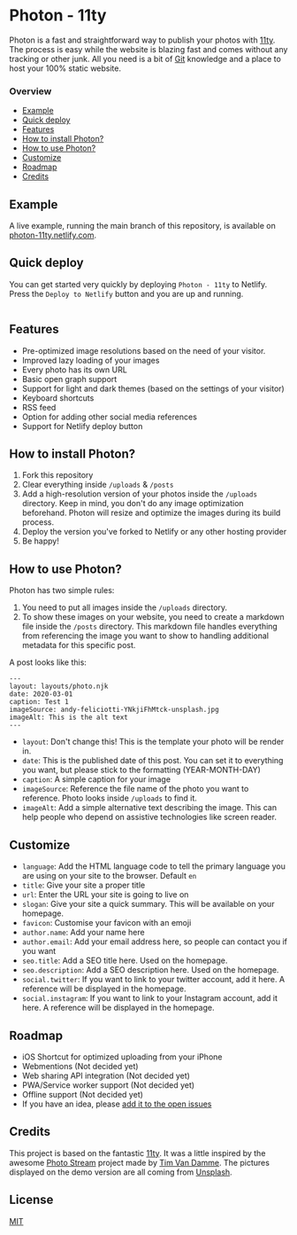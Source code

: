 # Photon - 11ty

Photon is a fast and straightforward way to publish your photos with [11ty](https://www.11ty.dev). The process is easy while the website is blazing fast and comes without any tracking or other junk. All you need is a bit of [Git](https://git-scm.com) knowledge and a place to host your 100% static website.

### Overview

- [Example](https://github.com/usephoton/photon-11ty#example)
- [Quick deploy](https://github.com/usephoton/photon-11ty#quick-deploy)
- [Features](https://github.com/usephoton/photon-11ty#features)
- [How to install Photon?](https://github.com/usephoton/photon-11ty#how-to-install-photon)
- [How to use Photon?](https://github.com/usephoton/photon-11ty#how-to-use-photon)
- [Customize](https://github.com/usephoton/photon-11ty#customize)
- [Roadmap](https://github.com/usephoton/photon-11ty#roadmap)
- [Credits](https://github.com/usephoton/photon-11ty#credits)

## Example

A live example, running the main branch of this repository, is available on [photon-11ty.netlify.com](https://photon-11ty.netlify.com).

## Quick deploy

You can get started very quickly by deploying `Photon - 11ty` to Netlify. Press the `Deploy to Netlify` button and you are up and running.

<a href="https://app.netlify.com/start/deploy?repository=https://github.com/usephoton/photon-11ty"><img src="https://www.netlify.com/img/deploy/button.svg" alt=""></a>

## Features

- Pre-optimized image resolutions based on the need of your visitor.
- Improved lazy loading of your images
- Every photo has its own URL
- Basic open graph support
- Support for light and dark themes (based on the settings of your visitor)
- Keyboard shortcuts
- RSS feed
- Option for adding other social media references
- Support for Netlify deploy button

## How to install Photon?

1. Fork this repository
2. Clear everything inside `/uploads` & `/posts`
3. Add a high-resolution version of your photos inside the `/uploads` directory. Keep in mind, you don't do any image optimization beforehand. Photon will resize and optimize the images during its build process.
4. Deploy the version you've forked to Netlify or any other hosting provider
5. Be happy!

## How to use Photon?

Photon has two simple rules:

1. You need to put all images inside the `/uploads` directory.
2. To show these images on your website, you need to create a markdown file inside the `/posts` directory. This markdown file handles everything from referencing the image you want to show to handling additional metadata for this specific post.

A post looks like this:

```
---
layout: layouts/photo.njk
date: 2020-03-01
caption: Test 1
imageSource: andy-feliciotti-YNkjiFhMtck-unsplash.jpg
imageAlt: This is the alt text
---
```

- `layout`: Don't change this! This is the template your photo will be render in.
- `date`: This is the published date of this post. You can set it to everything you want, but please stick to the formatting (YEAR-MONTH-DAY)
- `caption`: A simple caption for your image
- `imageSource`: Reference the file name of the photo you want to reference. Photo looks inside `/uploads` to find it.
- `imageAlt`: Add a simple alternative text describing the image. This can help people who depend on assistive technologies like screen reader.

## Customize

- `language`: Add the HTML language code to tell the primary language you are using on your site to the browser. Default `en`
- `title`: Give your site a proper title
- `url`: Enter the URL your site is going to live on
- `slogan`: Give your site a quick summary. This will be available on your homepage.
- `favicon`: Customise your favicon with an emoji
- `author.name`: Add your name here
- `author.email`: Add your email address here, so people can contact you if you want
- `seo.title`: Add a SEO title here. Used on the homepage.
- `seo.description`: Add a SEO description here. Used on the homepage.
- `social.twitter`: If you want to link to your twitter account, add it here. A reference will be displayed in the homepage.
- `social.instagram`: If you want to link to your Instagram account, add it here. A reference will be displayed in the homepage.

## Roadmap

- iOS Shortcut for optimized uploading from your iPhone
- Webmentions (Not decided yet)
- Web sharing API integration (Not decided yet)
- PWA/Service worker support (Not decided yet)
- Offline support (Not decided yet)
- If you have an idea, please [add it to the open issues](https://github.com/usephoton/photon-11ty/issues/new)

## Credits

This project is based on the fantastic [11ty](https://www.11ty.dev). It was a little inspired by the awesome [Photo Stream](https://github.com/maxvoltar/photo-stream) project made by [Tim Van Damme](https://twitter.com/maxvoltar). The pictures displayed on the demo version are all coming from [Unsplash](https://unsplash.com/).

## License

[MIT](https://github.com/usephoton/photon-11ty/blob/master/LICENSE)
